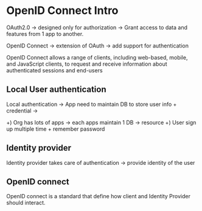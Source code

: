 # OpenID Connect Intro

OAuth2.0 -> designed only for authorization -> Grant access to data and features
from 1 app to another.

OpenID Connect -> extension of OAuth -> add support for authentication

OpenID Connect allows a range of clients, including web-based, mobile, and JavaScript clients, to request and receive
information about authenticated sessions and end-users

## Local User authentication

Local authentication -> App need to maintain DB to store user info + credential ->

+) Org has lots of apps -> each apps maintain 1 DB -> resource
+) User sign up multiple time + remember password

## Identity provider

Identity provider takes care of authentication -> provide identity of the user

## OpenID connect

OpenID connect is a standard that define how client and Identity Provider should interact.

